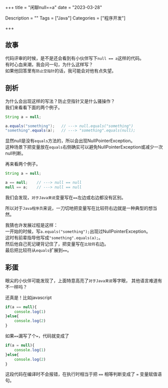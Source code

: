 +++
title = "闲聊null==a"
date = "2023-03-28"

Description = ""
Tags = ["Java"]
Categories = ["程序开发"]

+++
## 故事
代码评审的时候，是不是还会看到有小伙伴写下`null == a`这样的代码。  
有时心血来潮，我会问一句，为什么这样写？  
如果他回答里有`防止空指针`的话，我可能会对他有点失望。  

## 剖析
为什么会出现这样的写法？防止空指针又是什么骚操作？  
我们来看看下面的两个例子。

```java
String a = null;

a.equals("something");   // ---> null.equals("something")
"something".equals(a);   // ---> "something".equals(null);     
```

显然null是没有`equals`方法的，所以会出现NullPointerException。  
这种场景下把变量放在`equals`右侧确实可以避免NullPointerException或减少一次null判断。

再来看两个例子。
```java
String a = null;

a == null;    // ---> null == null
null == a;    // ---> null == null
```
我们会发现，`对于Java来说`变量写在`==`左边或右边都没有区别。  

所以对于`Java程序员`来说，一刀切地把变量写在比较符右边就是一种典型的想当然。  

我猜也许发展过程是这样：  
一开始的时候，写`a.equals("something");`出现过NullPointerException。  
这时有前辈指导他写成`"something".equals(a);`。  
然后他自己死记硬背记住了，把变量写在`比较符`右边。  
最后把比较符从`equals`扩展到`==`。

## 彩蛋
眼尖的小伙伴可能发现了，上面特意高亮了`对于Java来说`等字眼，
其他语言难道有不一样吗？

还真是！比如javascript
```javascript
if(a == null){
    console.log(1)
}else{
    console.log(2)
}
```
如果`==`漏写了个`=`，代码就变成了
```javascript
if(a = null){
    console.log(1)
}else{
    console.log(2)
}
```
这段代码在编译时不会报错，在执行时相当于把 `==` 相等判断变成了 `=` 变量赋值语句。